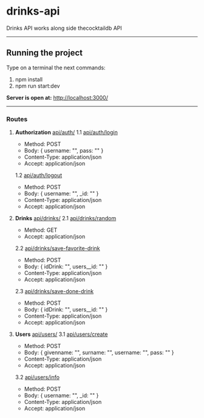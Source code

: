 # drinks-api
Drinks API works along side thecocktaildb API 

****
## Running the project 
Type on a terminal the next commands:
1. npm install
2. npm run start:dev

**Server is open at:**
[http://localhost:3000/](http://localhost:3000/)

****
### Routes

1. **Authorization** 
[api/auth/](http://localhost:3000/api/auth/)
    1.1 [api/auth/login](http://localhost:3000/api/auth/login/)
    - Method: POST
    - Body: { username: "", pass: "" }
    - Content-Type: application/json  
    - Accept: application/json     

    1.2 [api/auth/logout](http://localhost:3000/api/auth/logout/)
    - Method: POST
    - Body: { username: "", _id: "" }
    - Content-Type: application/json
    - Accept: application/json

2. **Drinks**
[api/drinks/](http://localhost:3000/api/drinks/)
   2.1 [api/drinks/random](http://localhost:3000/api/drinks/random)
    - Method: GET
    - Accept: application/json

   2.2 [api/drinks/save-favorite-drink](http://localhost:3000/api/drinks/save-favorite-drink)
    - Method: POST
    - Body: { idDrink: "", users__id: "" }
    - Content-Type: application/json
    - Accept: application/json

   2.3 [api/drinks/save-done-drink](http://localhost:3000/api/drinks/save-done-drink)
    - Method: POST
    - Body: { idDrink: "", users__id: "" }
    - Content-Type: application/json
    - Accept: application/json
3. **Users**
[api/users/](http://localhost:3000/api/users/)
    3.1 [api/users/create](http://localhost:3000/api/users/create)
    - Method: POST  
    - Body: { givenname: "", surname: "", username: "", pass: "" }
    - Content-Type: application/json
    - Accept: application/json
  
    3.2 [api/users/info](http://localhost:3000/api/users/info)
    - Method: POST
    - Body: { username: "", _id: "" }
    - Content-Type: application/json
    - Accept: application/json
